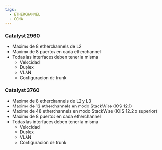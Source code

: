 ```yaml
---
tags:
  - ETHERCHANNEL
  - CCNA
---
```


### Catalyst 2960
- Maximo de 8 etherchannels de L2
- Maximo de 8 puertos en cada etherchannel
- Todas las interfaces deben tener la misma 
	- Velocidad 
	- Duplex
	- VLAN 
	- Configuracion de trunk
### Catalyst 3760
- Maximo de 8 etherchannels de L2 y L3
- Maximo de 12 etherchannels en modo StackWise (IOS 12.1)
- Maximo de 48 etherchannels en modo StackWise (IOIS 12.2 o superior)
- Maximo de 8 puertos en cada etherchannel
- Todas las interfaces deben tener la misma
	- Velocidad
	- Duplex
	- VLAN
	- Configuración de trunk
